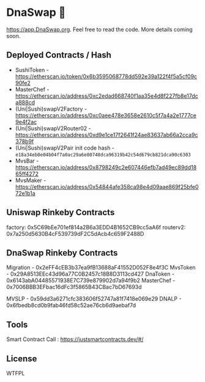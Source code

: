 # DnaSwap 🍣

https://app.DnaSwap.org. Feel free to read the code. More details coming soon.

## Deployed Contracts / Hash

- SushiToken - https://etherscan.io/token/0x6b3595068778dd592e39a122f4f5a5cf09c90fe2
- MasterChef - https://etherscan.io/address/0xc2edad668740f1aa35e4d8f227fb8e17dca888cd
- (Uni|Sushi)swapV2Factory - https://etherscan.io/address/0xc0aee478e3658e2610c5f7a4a2e1777ce9e4f2ac
- (Uni|Sushi)swapV2Router02 - https://etherscan.io/address/0xd9e1ce17f2641f24ae83637ab66a2cca9c378b9f
- (Uni|Sushi)swapV2Pair init code hash - `e18a34eb0e04b04f7a0ac29a6e80748dca96319b42c54d679cb821dca90c6303`
- MvsBar - https://etherscan.io/address/0x8798249c2e607446efb7ad49ec89dd1865ff4272
- MvsMaker - https://etherscan.io/address/0x54844afe358ca98e4d09aae869f25bfe072e1b1a

## Uniswap Rinkeby Contracts
factory: 0x5C69bEe701ef814a2B6a3EDD4B1652CB9cc5aA6f
routerv2: 0x7a250d5630B4cF539739dF2C5dAcb4c659F2488D



## DnaSwap Rinkeby Contracts

Migration -  0x2eFF4cEB3b37ea9fB13688aF41552D052F8e4f3C
MvsToken - 0x29A8513EEc43d96a77C0B2457c18B8D3113cd427
DnaToken - 0x6143abA04485571938E7C739e879902d7a94f9b2
MasterChef - 0x7006BBB3EFbac16dFc3f5865B43CBac7bD67693d

MVSLP - 0x59dd3a6271cfc383606f52747a81f7418e069e29
DNALP - 0x6fbedb8cd0b9fab46fd58c52ae76cb6d9aebaf7d


## Tools
Smart Contract Call : https://justsmartcontracts.dev/#/


## License

WTFPL